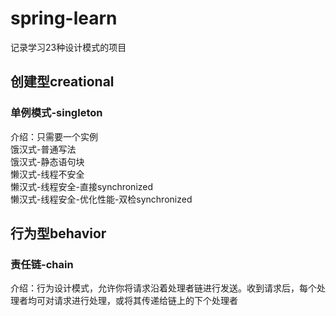 # spring-learn
记录学习23种设计模式的项目

## 创建型creational
### 单例模式-singleton
介绍：只需要一个实例  
饿汉式-普通写法  
饿汉式-静态语句块  
懒汉式-线程不安全  
懒汉式-线程安全-直接synchronized  
懒汉式-线程安全-优化性能-双检synchronized

## 行为型behavior
### 责任链-chain
介绍：行为设计模式，允许你将请求沿着处理者链进行发送。收到请求后，每个处理者均可对请求进行处理，或将其传递给链上的下个处理者
